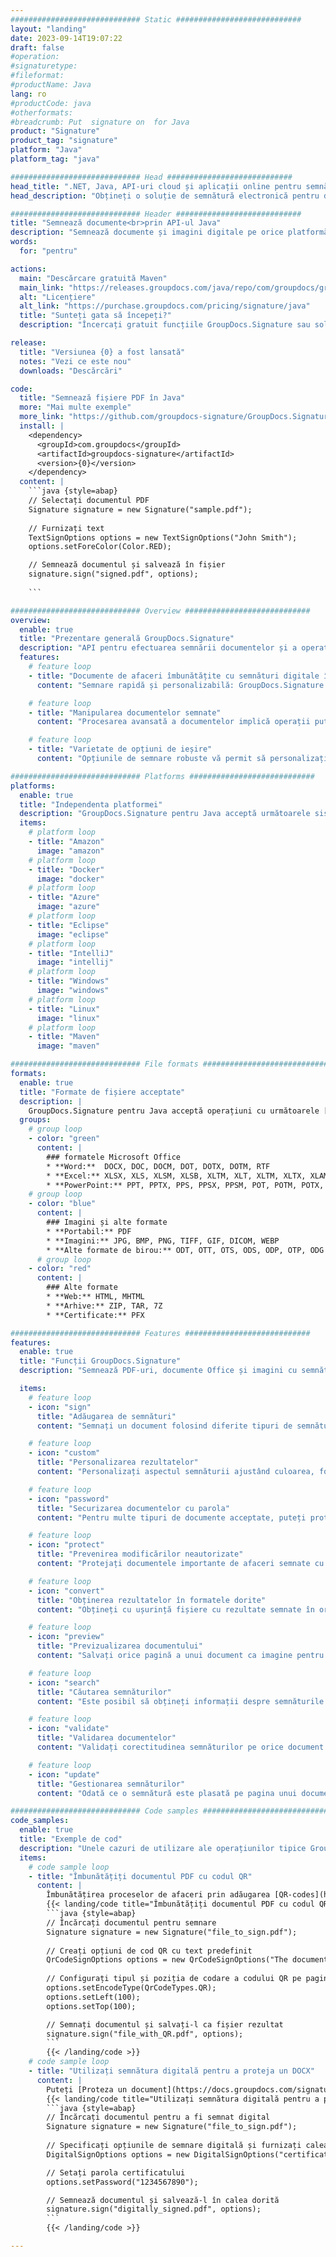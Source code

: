 ```yaml
---
############################# Static ############################
layout: "landing"
date: 2023-09-14T19:07:22
draft: false
#operation: 
#signaturetype: 
#fileformat: 
#productName: Java
lang: ro
#productCode: java
#otherformats: 
#breadcrumb: Put  signature on  for Java
product: "Signature"
product_tag: "signature"
platform: "Java"
platform_tag: "java"

############################# Head ############################
head_title: ".NET, Java, API-uri cloud și aplicații online pentru semnătura documentelor"
head_description: "Obțineți o soluție de semnătură electronică pentru documente all-in-one pentru .NET, Java și aplicații bazate pe cloud. Semnează online formate comune de documente folosind funcția simplă de glisare și plasare"

############################# Header ############################
title: "Semnează documente<br>prin API-ul Java"
description: "Semnează documente și imagini digitale pe orice platformă folosind API-urile noastre flexibile și soluțiile bazate pe aplicații pentru programatori și utilizatori finali."
words:
  for: "pentru"

actions:
  main: "Descărcare gratuită Maven"
  main_link: "https://releases.groupdocs.com/java/repo/com/groupdocs/groupdocs-signature/"
  alt: "Licențiere"
  alt_link: "https://purchase.groupdocs.com/pricing/signature/java"
  title: "Sunteți gata să începeți?"
  description: "Încercați gratuit funcțiile GroupDocs.Signature sau solicitați o licență"

release:
  title: "Versiunea {0} a fost lansată"
  notes: "Vezi ce este nou"
  downloads: "Descărcări"

code:
  title: "Semnează fișiere PDF în Java"
  more: "Mai multe exemple"
  more_link: "https://github.com/groupdocs-signature/GroupDocs.Signature-for-Java"
  install: |
    <dependency>
      <groupId>com.groupdocs</groupId>
      <artifactId>groupdocs-signature</artifactId>
      <version>{0}</version>
    </dependency>
  content: |
    ```java {style=abap}  
    // Selectați documentul PDF
    Signature signature = new Signature("sample.pdf");
    
    // Furnizați text
    TextSignOptions options = new TextSignOptions("John Smith");
    options.setForeColor(Color.RED);

    // Semnează documentul și salvează în fișier
    signature.sign("signed.pdf", options);
    
    ```

############################# Overview ############################
overview:
  enable: true
  title: "Prezentare generală GroupDocs.Signature"
  description: "API pentru efectuarea semnării documentelor și a operațiunilor conexe în aplicațiile Java"
  features:
    # feature loop
    - title: "Documente de afaceri îmbunătățite cu semnături digitale în Java"
      content: "Semnare rapidă și personalizabilă: GroupDocs.Signature pentru Java oferă o gamă largă de opțiuni de semnătură digitală pentru PDF-uri, imagini și documente Office. Puteți utiliza text, coduri de bare, coduri QR, certificate digitale, imagini sau metadate ascunse. Procesarea documentelor este rapidă și eficientă."

    # feature loop
    - title: "Manipularea documentelor semnate"
      content: "Procesarea avansată a documentelor implică operații puternice asupra documentelor semnate folosind GroupDocs.Signature pentru Java. Puteți căuta și valida semnăturile care au fost adăugate în documentele de afaceri folosind diverse criterii utile. În plus, puteți accesa informații detaliate despre document sau puteți obține imagini de previzualizare ale paginilor acestuia."

    # feature loop
    - title: "Varietate de opțiuni de ieșire"
      content: "Opțiunile de semnare robuste vă permit să personalizați rezultatul documentelor semnate cu GroupDocs.Signature pentru Java. Puteți poziționa cu precizie orice semnătură pe orice pagină de document și puteți configura aspectul acesteia în diverse moduri. API-ul Java acceptă salvarea documentelor comerciale semnate în numeroase formate acceptate și oferă opțiuni pentru securizarea lor cu parole."

############################# Platforms ############################
platforms:
  enable: true
  title: "Independenta platformei"
  description: "GroupDocs.Signature pentru Java acceptă următoarele sisteme de operare, cadre și manageri de pachete"
  items:
    # platform loop
    - title: "Amazon"
      image: "amazon"
    # platform loop
    - title: "Docker"
      image: "docker"
    # platform loop
    - title: "Azure"
      image: "azure"
    # platform loop
    - title: "Eclipse"
      image: "eclipse"
    # platform loop
    - title: "IntelliJ"
      image: "intellij"
    # platform loop
    - title: "Windows"
      image: "windows"
    # platform loop
    - title: "Linux"
      image: "linux"
    # platform loop
    - title: "Maven"
      image: "maven"

############################# File formats ############################
formats:
  enable: true
  title: "Formate de fișiere acceptate"
  description: |
    GroupDocs.Signature pentru Java acceptă operațiuni cu următoarele [formate de fișiere](https://docs.groupdocs.com/signature/java/supported-document-formats/).
  groups:
    # group loop
    - color: "green"
      content: |
        ### formatele Microsoft Office
        * **Word:**  DOCX, DOC, DOCM, DOT, DOTX, DOTM, RTF
        * **Excel:** XLSX, XLS, XLSM, XLSB, XLTM, XLT, XLTM, XLTX, XLAM, SXC, SpreadsheetML
        * **PowerPoint:** PPT, PPTX, PPS, PPSX, PPSM, POT, POTM, POTX, PPTM
    # group loop
    - color: "blue"
      content: |
        ### Imagini și alte formate
        * **Portabil:** PDF
        * **Imagini:** JPG, BMP, PNG, TIFF, GIF, DICOM, WEBP
        * **Alte formate de birou:** ODT, OTT, OTS, ODS, ODP, OTP, ODG
      # group loop
    - color: "red"
      content: |
        ### Alte formate
        * **Web:** HTML, MHTML
        * **Arhive:** ZIP, TAR, 7Z
        * **Certificate:** PFX

############################# Features ############################
features:
  enable: true
  title: "Funcții GroupDocs.Signature"
  description: "Semnează PDF-uri, documente Office și imagini cu semnături digitale"

  items:
    # feature loop
    - icon: "sign"
      title: "Adăugarea de semnături"
      content: "Semnați un document folosind diferite tipuri de semnături acceptate, plasând o semnătură digitală exact în orice poziție de pe orice pagină."

    # feature loop
    - icon: "custom"
      title: "Personalizarea rezultatelor"
      content: "Personalizați aspectul semnăturii ajustând culoarea, fontul, chenarul, rotația și alte caracteristici pentru a obține rezultatul dorit."

    # feature loop
    - icon: "password"
      title: "Securizarea documentelor cu parola"
      content: "Pentru multe tipuri de documente acceptate, puteți proteja documentul semnat cu o parolă."

    # feature loop
    - icon: "protect"
      title: "Prevenirea modificărilor neautorizate"
      content: "Protejați documentele importante de afaceri semnate cu un certificat digital de modificările neautorizate."

    # feature loop
    - icon: "convert"
      title: "Obținerea rezultatelor în formatele dorite"
      content: "Obțineți cu ușurință fișiere cu rezultate semnate în orice format acceptat. De asemenea, puteți converti documente MS Word în PDF fără efort."

    # feature loop
    - icon: "preview"
      title: "Previzualizarea documentului"
      content: "Salvați orice pagină a unui document ca imagine pentru procesare ulterioară."

    # feature loop
    - icon: "search"
      title: "Căutarea semnăturilor"
      content: "Este posibil să obțineți informații despre semnăturile adăugate anterior în anumite documente."

    # feature loop
    - icon: "validate"
      title: "Validarea documentelor"
      content: "Validați corectitudinea semnăturilor pe orice document semnat."

    # feature loop
    - icon: "update"
      title: "Gestionarea semnăturilor"
      content: "Odată ce o semnătură este plasată pe pagina unui document, aceasta poate fi ștearsă, mutată sau actualizată după cum este necesar."

############################# Code samples ############################
code_samples:
  enable: true
  title: "Exemple de cod"
  description: "Unele cazuri de utilizare ale operațiunilor tipice GroupDocs.Signature pentru Java"
  items:
    # code sample loop
    - title: "Îmbunătățiți documentul PDF cu codul QR"
      content: |
        Îmbunătățirea proceselor de afaceri prin adăugarea [QR-codes](https://docs.groupdocs.com/signature/java/esign-document-with-qr-code-signature/) în anumite pagini de documente PDF poate fi valoroasă. Există un exemplu despre cum să adăugați un cod QR utilizând GroupDocs.Signature pentru Java.
        {{< landing/code title="Îmbunătățiți documentul PDF cu codul QR">}}
        ```java {style=abap}
        // Încărcați documentul pentru semnare
        Signature signature = new Signature("file_to_sign.pdf");
        
        // Creați opțiuni de cod QR cu text predefinit
        QrCodeSignOptions options = new QrCodeSignOptions("The document is approved by John Smith");
        
        // Configurați tipul și poziția de codare a codului QR pe ​​pagină
        options.setEncodeType(QrCodeTypes.QR);
        options.setLeft(100);
        options.setTop(100);

        // Semnați documentul și salvați-l ca fișier rezultat
        signature.sign("file_with_QR.pdf", options);
        ```
        {{< /landing/code >}}
    # code sample loop
    - title: "Utilizați semnătura digitală pentru a proteja un DOCX"
      content: |
        Puteți [Proteza un document](https://docs.groupdocs.com/signature/java/esign-document-with-digital-signature/) folosind semnături personale sau corporative stocate ca certificate digitale. Documentele securizate cu certificat nu pot fi modificate fără invalidarea semnăturii.
        {{< landing/code title="Utilizați semnătura digitală pentru a proteja un DOCX">}}
        ```java {style=abap}   
        // Încărcați documentul pentru a fi semnat digital
        Signature signature = new Signature("file_to_sign.pdf");
        
        // Specificați opțiunile de semnare digitală și furnizați calea către fișierul de certificat
        DigitalSignOptions options = new DigitalSignOptions("certificate.pfx");

        // Setați parola certificatului
        options.setPassword("1234567890");

        // Semnează documentul și salvează-l în calea dorită
        signature.sign("digitally_signed.pdf", options);
        ```
        {{< /landing/code >}}

---
```

